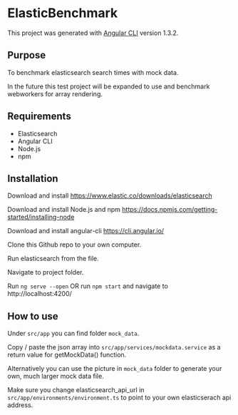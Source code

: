 # ElasticBenchmark

This project was generated with [Angular CLI](https://github.com/angular/angular-cli) version 1.3.2.

## Purpose

To benchmark elasticsearch search times with mock data.

In the future this test project will be expanded to use and benchmark webworkers for array rendering.

## Requirements

- Elasticsearch
- Angular CLI
- Node.js
- npm

## Installation

Download and install https://www.elastic.co/downloads/elasticsearch

Download and install Node.js and npm https://docs.npmjs.com/getting-started/installing-node

Download and install angular-cli https://cli.angular.io/

Clone this Github repo to your own computer.

Run elasticsearch from the file.

Navigate to project folder.

Run `ng serve --open` OR run `npm start` and navigate to http://localhost:4200/

## How to use

Under `src/app` you can find folder `mock_data`.

Copy / paste the json array into `src/app/services/mockdata.service` as a return value for getMockData() function.

Alternatively you can use the picture in `mock_data` folder to generate your own, much larger mock data file.

Make sure you change elasticsearch_api_url in `src/app/environments/environment.ts` to point to your own elasticserach api address.